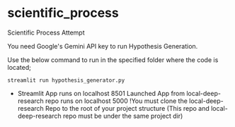 # scientific_process
Scientific Process Attempt

You need Google's Gemini API key to run Hypothesis Generation.

Use the below command to run in the specified folder where the code is located;

`streamlit run hypothesis_generator.py`

- Streamlit App runs on localhost 8501
  Launched App from local-deep-research repo runs on localhost 5000
  !You must clone the local-deep-research Repo to the root of your project structure (This repo and local-deep-research repo must be under the same project dir)

